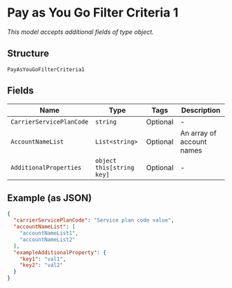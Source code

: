 
# Pay as You Go Filter Criteria 1

*This model accepts additional fields of type object.*

## Structure

`PayAsYouGoFilterCriteria1`

## Fields

| Name | Type | Tags | Description |
|  --- | --- | --- | --- |
| `CarrierServicePlanCode` | `string` | Optional | - |
| `AccountNameList` | `List<string>` | Optional | An array of account names |
| `AdditionalProperties` | `object this[string key]` | Optional | - |

## Example (as JSON)

```json
{
  "carrierServicePlanCode": "Service plan code value",
  "accountNameList": [
    "accountNameList1",
    "accountNameList2"
  ],
  "exampleAdditionalProperty": {
    "key1": "val1",
    "key2": "val2"
  }
}
```

